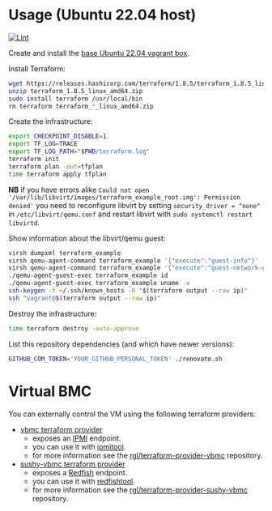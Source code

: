 # Usage (Ubuntu 22.04 host)

[![Lint](https://github.com/rgl/terraform-libvirt-ubuntu-example/actions/workflows/lint.yml/badge.svg)](https://github.com/rgl/terraform-libvirt-ubuntu-example/actions/workflows/lint.yml)

Create and install the [base Ubuntu 22.04 vagrant box](https://github.com/rgl/ubuntu-vagrant).

Install Terraform:

```bash
wget https://releases.hashicorp.com/terraform/1.8.5/terraform_1.8.5_linux_amd64.zip
unzip terraform_1.8.5_linux_amd64.zip
sudo install terraform /usr/local/bin
rm terraform terraform_*_linux_amd64.zip
```

Create the infrastructure:

```bash
export CHECKPOINT_DISABLE=1
export TF_LOG=TRACE
export TF_LOG_PATH="$PWD/terraform.log"
terraform init
terraform plan -out=tfplan
time terraform apply tfplan
```

**NB** if you have errors alike `Could not open '/var/lib/libvirt/images/terraform_example_root.img': Permission denied'` you need to reconfigure libvirt by setting `security_driver = "none"` in `/etc/libvirt/qemu.conf` and restart libvirt with `sudo systemctl restart libvirtd`.

Show information about the libvirt/qemu guest:

```bash
virsh dumpxml terraform_example
virsh qemu-agent-command terraform_example '{"execute":"guest-info"}' --pretty
virsh qemu-agent-command terraform_example '{"execute":"guest-network-get-interfaces"}' --pretty
./qemu-agent-guest-exec terraform_example id
./qemu-agent-guest-exec terraform_example uname -a
ssh-keygen -f ~/.ssh/known_hosts -R "$(terraform output --raw ip)"
ssh "vagrant@$(terraform output --raw ip)"
```

Destroy the infrastructure:

```bash
time terraform destroy -auto-approve
```

List this repository dependencies (and which have newer versions):

```bash
GITHUB_COM_TOKEN='YOUR_GITHUB_PERSONAL_TOKEN' ./renovate.sh
```

# Virtual BMC

You can externally control the VM using the following terraform providers:

* [vbmc terraform provider](https://registry.terraform.io/providers/rgl/vbmc)
  * exposes an [IPMI](https://en.wikipedia.org/wiki/Intelligent_Platform_Management_Interface) endpoint.
  * you can use it with [ipmitool](https://github.com/ipmitool/ipmitool).
  * for more information see the [rgl/terraform-provider-vbmc](https://github.com/rgl/terraform-provider-vbmc) repository.
* [sushy-vbmc terraform provider](https://registry.terraform.io/providers/rgl/sushy-vbmc)
  * exposes a [Redfish](https://en.wikipedia.org/wiki/Redfish_(specification)) endpoint.
  * you can use it with [redfishtool](https://github.com/DMTF/Redfishtool).
  * for more information see the [rgl/terraform-provider-sushy-vbmc](https://github.com/rgl/terraform-provider-sushy-vbmc) repository.
